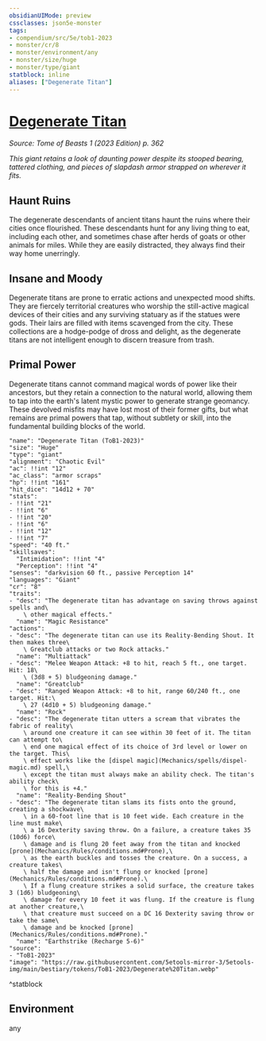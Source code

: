 ```yaml
---
obsidianUIMode: preview
cssclasses: json5e-monster
tags:
- compendium/src/5e/tob1-2023
- monster/cr/8
- monster/environment/any
- monster/size/huge
- monster/type/giant
statblock: inline
aliases: ["Degenerate Titan"]
---
```

# [Degenerate Titan](Mechanics\bestiary\giant/degenerate-titan-tob1-2023.md)
*Source: Tome of Beasts 1 (2023 Edition) p. 362*  

*This giant retains a look of daunting power despite its stooped bearing, tattered clothing, and pieces of slapdash armor strapped on wherever it fits.*

## Haunt Ruins

The degenerate descendants of ancient titans haunt the ruins where their cities once flourished. These descendants hunt for any living thing to eat, including each other, and sometimes chase after herds of goats or other animals for miles. While they are easily distracted, they always find their way home unerringly.

## Insane and Moody

Degenerate titans are prone to erratic actions and unexpected mood shifts. They are fiercely territorial creatures who worship the still-active magical devices of their cities and any surviving statuary as if the statues were gods. Their lairs are filled with items scavenged from the city. These collections are a hodge-podge of dross and delight, as the degenerate titans are not intelligent enough to discern treasure from trash.

## Primal Power

Degenerate titans cannot command magical words of power like their ancestors, but they retain a connection to the natural world, allowing them to tap into the earth's latent mystic power to generate strange geomancy. These devolved misfits may have lost most of their former gifts, but what remains are primal powers that tap, without subtlety or skill, into the fundamental building blocks of the world.

```statblock
"name": "Degenerate Titan (ToB1-2023)"
"size": "Huge"
"type": "giant"
"alignment": "Chaotic Evil"
"ac": !!int "12"
"ac_class": "armor scraps"
"hp": !!int "161"
"hit_dice": "14d12 + 70"
"stats":
- !!int "21"
- !!int "6"
- !!int "20"
- !!int "6"
- !!int "12"
- !!int "7"
"speed": "40 ft."
"skillsaves":
  "Intimidation": !!int "4"
  "Perception": !!int "4"
"senses": "darkvision 60 ft., passive Perception 14"
"languages": "Giant"
"cr": "8"
"traits":
- "desc": "The degenerate titan has advantage on saving throws against spells and\
    \ other magical effects."
  "name": "Magic Resistance"
"actions":
- "desc": "The degenerate titan can use its Reality‑Bending Shout. It then makes three\
    \ Greatclub attacks or two Rock attacks."
  "name": "Multiattack"
- "desc": "Melee Weapon Attack: +8 to hit, reach 5 ft., one target. Hit: 18\
    \ (3d8 + 5) bludgeoning damage."
  "name": "Greatclub"
- "desc": "Ranged Weapon Attack: +8 to hit, range 60/240 ft., one target. Hit:\
    \ 27 (4d10 + 5) bludgeoning damage."
  "name": "Rock"
- "desc": "The degenerate titan utters a scream that vibrates the fabric of reality\
    \ around one creature it can see within 30 feet of it. The titan can attempt to\
    \ end one magical effect of its choice of 3rd level or lower on the target. This\
    \ effect works like the [dispel magic](Mechanics/spells/dispel-magic.md) spell,\
    \ except the titan must always make an ability check. The titan's ability check\
    \ for this is +4."
  "name": "Reality-Bending Shout"
- "desc": "The degenerate titan slams its fists onto the ground, creating a shockwave\
    \ in a 60-foot line that is 10 feet wide. Each creature in the line must make\
    \ a 16 Dexterity saving throw. On a failure, a creature takes 35 (10d6) force\
    \ damage and is flung 20 feet away from the titan and knocked [prone](Mechanics/Rules/conditions.md#Prone),\
    \ as the earth buckles and tosses the creature. On a success, a creature takes\
    \ half the damage and isn't flung or knocked [prone](Mechanics/Rules/conditions.md#Prone).\
    \ If a flung creature strikes a solid surface, the creature takes 3 (1d6) bludgeoning\
    \ damage for every 10 feet it was flung. If the creature is flung at another creature,\
    \ that creature must succeed on a DC 16 Dexterity saving throw or take the same\
    \ damage and be knocked [prone](Mechanics/Rules/conditions.md#Prone)."
  "name": "Earthstrike (Recharge 5-6)"
"source":
- "ToB1-2023"
"image": "https://raw.githubusercontent.com/5etools-mirror-3/5etools-img/main/bestiary/tokens/ToB1-2023/Degenerate%20Titan.webp"
```
^statblock

## Environment

any